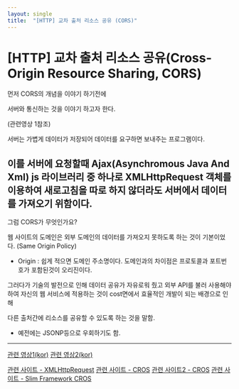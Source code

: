 ```yaml
---
layout: single
title:  "[HTTP] 교차 출처 리소스 공유 (CORS)"
---
```



# [HTTP] 교차 출처 리소스 공유(Cross-Origin Resource Sharing, CORS)


먼저 CORS의 개념을 이야기 하기전에 

서버와 통신하는 것을 이야기 하고자 한다. 

(관련영상 1참조)

서버는 가볍게 데이터가 저장되어 데이터를 요구하면 보내주는 프로그램이다.

이를 서버에 요청할때 Ajax(Asynchromous Java And Xml) js 라이브러리 중 하나로 XMLHttpRequest 객체를 이용하여 새로고침을 따로 하지 않더라도 서버에서 데이터를 가져오기 위함이다.
---

그럼 CORS가 무엇인가요?

웹 사이트의 도메인은 외부 도메인의 데이터를 가져오지 못하도록 하는 것이 기본이었다. (Same Origin Policy)
* Origin : 쉽게 적으면 도메인 주소명이다. 도메인과의 차이점은 프로토콜과 포트번호가 포함된것이 오리진이다.

그러다가 기술의 발전으로 인해 데이터 공유가 자유로워 줬고 외부 API를 불러 사용해야하여 자신의 웹 서비스에 적용하는 것이 cost면에서 효율적인 개발이 되는 배경으로 인해 

다른 출처간에 리소스를 공유할 수 있도록 하는 것을 말함.
* 예전에는 JSONP등으로 우회하기도 함.


---

[관련 영상1(kor)](https://www.youtube.com/watch?v=nKD1atl6cAw)
[관련 영상2(kor)](https://www.youtube.com/watch?v=bW31xiNB8Nc)


[관련 사이트 - XMLHttpRequest](https://developer.mozilla.org/ko/docs/Web/API/XMLHttpRequest)
[관련 사이트 - CROS](https://developer.mozilla.org/ko/docs/Web/HTTP/CORS)
[관련 사이트2 - CROS](https://jaehoney.tistory.com/166)
[관련 사이트 - Slim Framework CROS](https://www.slimframework.com/docs/v3/cookbook/enable-cors.html)